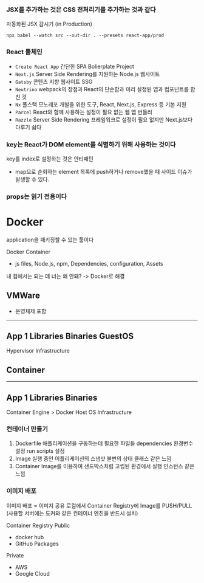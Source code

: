 ### JSX를 추가하는 것은 CSS 전처리기를 추가하는 것과 같다

자동화된 JSX 감시기 (in Production)

```shell
npx babel --watch src --out-dir . --presets react-app/prod
```

### React 툴체인

* `Create React App` 간단한 SPA Bolierplate Project
* `Next.js` Server Side Rendering를 지원하는 Node.js 웹사이트
* `Gatsby` 콘텐츠 지향 웹사이트 SSG
* `Neutrino` webpack의 장점과 React의 단순함과 미리 설정된 앱과 컴포넌트를 합친 것
* `Nx` 풀스택 모노레포 개발을 위한 도구, React, Next.js, Express 등 기본 지원
* `Parcel` React와 함께 사용하는 설정이 필요 없는 웹 앱 번들러
* `Razzle` Server Side Rendering 프레임워크로 설정이 필요 없지만 Next.js보다 다루기 쉽다

### key는 React가 DOM element를 식별하기 위해 사용하는 것이다

key를 index로 설정하는 것은 안티패턴

* map으로 순회하는 element 목록에 push하거나 remove했을 때 사이드 이슈가 발생할 수 있다.

### props는 읽기 전용이다

# Docker

application을 패키징할 수 있는 툴이다

Docker Container

* js files, Node.js, npm, Dependencies, configuration, Assets

내 컴에서는 되는 데 너는 왜 안돼? -> Docker로 해결

## VMWare

* 운영체제 포함

---

App 1
Libraries
Binaries
GuestOS
---

Hypervisor
Infrastructure

## Container

---

App 1
Libraries
Binaries
---

Container Engine > Docker
Host OS
Infrastructure

### 컨테이너 만들기

1. Dockerfile
  애플리케이션을 구동하는데 필요한 파일들
  dependencies
  환경변수 설정
  run scripts 설정
2. Image
  실행 중인 어플리케이션의 스냅샷
  불변의 상태
  클래스 같은 느낌
3. Container
  Image를 이용하여 샌드박스처럼 고립된 환경에서 실행
  인스턴스 같은 느낌

### 이미지 배포

이미지 배포 = 이미지 공유
로컬에서 Container Registry에 Image를 PUSH/PULL
(사용할 서버에는 도커와 같은 컨테이너 엔진을 반드시 설치)

Container Registry
Public

* docker hub
* GitHub Packages

Private

* AWS
* Google Cloud
